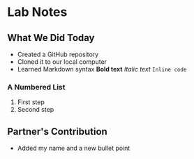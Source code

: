 # Lab Notes
## What We Did Today
- Created a GitHub repository
- Cloned it to our local computer
- Learned Markdown syntax
**Bold text**
*Italic text*
`Inline code`
### A Numbered List
1. First step
2. Second step
## Partner's Contribution
- Added my name and a new bullet point